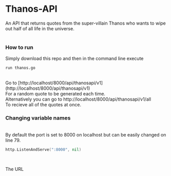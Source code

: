 # Thanos-API
An API that returns quotes from the super-villain Thanos who wants to wipe out half of all life in the universe.
<br><br>
<h3>How to run</h3>
Simply download this repo and then in the command line execute 
<br>

```
run thanos.go
```

<br>
Go to [http://localhost/8000/api/thanosapi/v1](http://localhost/8000/api/thanosapi/v1)
<br>
For a random quote to be generated each time.
<br>
Alternatively you can go to http://localhost/8000/api/thanosapi/v1/all
<br>
To recieve all of the quotes at once.
<br>
<h3>Changing variable names</h3>
<br>
By default the port is set to 8000 on localhost but can be easily changed on line 79.
<br>

```go
http.ListenAndServe(":8000", nil)
```

<br>

The URL
